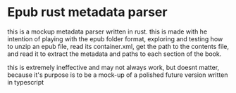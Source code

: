 # Epub rust metadata parser
this is a mockup metadata parser written in rust. this is made with he intention of playing with the epub folder format, exploring and testing how to unzip an epub file, read its container.xml, get the path to the contents file, and read it to extract the metadata and paths to each section of the book.

this is extremely ineffective and may not always work, but doesnt matter, because it's purpose is to be a mock-up of a polished future version written in typescript
